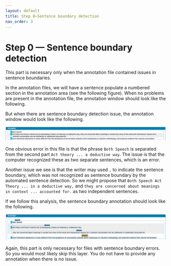 ```yaml
---
layout: default
title: Step 0—Sentence boundary detection
nav_order: 3
---
```


# Step 0 — Sentence boundary detection

This part is necessary only when the annotation file contained issues in sentence boundaries.

In the annotation files, we will have a sentence populate a numbered section in the annotation area (see the following figure). When no problems are present in the annotation file, the annotation window should look like the following.


But when there are sentence boundary detection issue, the annotation window would look like the following.

![before](figures/sentence_span/before.png)

One obvious error in this file is that the phrase `Both Speech` is separated from the second part `Act theory ... a deductive way`. The issue is that the computer recognized these as two separate sentences, which is an error. 

Another issue we see is that the writer may used `,` to indicate the sentence boundary, which was not recognized as sentence boundary by the automated sentence detection. So we might propose that `Both Speech Act Theory ... in a deductive way,` and `they are concerned about meanings in context ... accounted for.` as two independent sentences.

If we follow this analysis, the sentence boundary annotation should look like the following.


![after](figures/sentence_span/after.png)


Again, this part is only necessary for files with sentence boundary errors. So you would most likely skip this layer. 
You do not have to provide any annotation when there is no issue.
